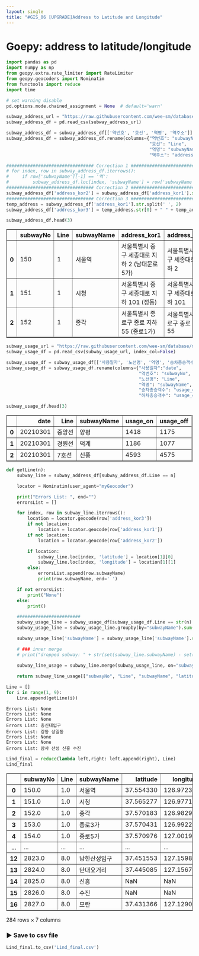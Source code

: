 ```yaml
---
layout: single
title: "#GIS_06 [UPGRADE]Address to Latitude and Longitude"
---
```


# Goepy: address to latitude/longitude


```python
import pandas as pd
import numpy as np
from geopy.extra.rate_limiter import RateLimiter
from geopy.geocoders import Nominatim
from functools import reduce
import time

# set warning disable
pd.options.mode.chained_assignment = None  # default='warn'
```


```python
subway_address_url = "https://raw.githubusercontent.com/wee-sm/database/master/Statistics/Korea_Seoul/20210419_subway/subway/subway_address_origin.csv"
subway_address_df = pd.read_csv(subway_address_url)

subway_address_df = subway_address_df[['역번호', '호선', '역명', '역주소']]
subway_address_df = subway_address_df.rename(columns={"역번호": "subwayNo",
                                                      "호선": "Line",
                                                      "역명": "subwayName",
                                                      "역주소": "address_kor1"})

################################# Correction 1 #################################
# for index, row in subway_address_df.iterrows():
#     if row['subwayName'][-1] == '역':
#         subway_address_df.loc[index, 'subwayName'] = row['subwayName'][:-1]
################################# Correction 2 #################################
subway_address_df['address_kor2'] = subway_address_df['address_kor1'].str.split('(', 1).str[0]
################################# Correction 3 #################################
temp_address = subway_address_df['address_kor1'].str.split(' ', 2)
subway_address_df['address_kor3'] = temp_address.str[0] + " " + temp_address.str[1] + " " + subway_address_df['subwayName'] + '역'

subway_address_df.head(3)
```




<div>
<style scoped>
    .dataframe tbody tr th:only-of-type {
        vertical-align: middle;
    }

    .dataframe tbody tr th {
        vertical-align: top;
    }

    .dataframe thead th {
        text-align: right;
    }
</style>
<table border="1" class="dataframe">
  <thead>
    <tr style="text-align: right;">
      <th></th>
      <th>subwayNo</th>
      <th>Line</th>
      <th>subwayName</th>
      <th>address_kor1</th>
      <th>address_kor2</th>
      <th>address_kor3</th>
    </tr>
  </thead>
  <tbody>
    <tr>
      <th>0</th>
      <td>150</td>
      <td>1</td>
      <td>서울역</td>
      <td>서울특별시 중구 세종대로 지하 2 (남대문로 5가)</td>
      <td>서울특별시 중구 세종대로 지하 2</td>
      <td>서울특별시 중구 서울역역</td>
    </tr>
    <tr>
      <th>1</th>
      <td>151</td>
      <td>1</td>
      <td>시청</td>
      <td>서울특별시 중구 세종대로 지하 101 (정동)</td>
      <td>서울특별시 중구 세종대로 지하 101</td>
      <td>서울특별시 중구 시청역</td>
    </tr>
    <tr>
      <th>2</th>
      <td>152</td>
      <td>1</td>
      <td>종각</td>
      <td>서울특별시 종로구 종로 지하 55 (종로1가)</td>
      <td>서울특별시 종로구 종로 지하 55</td>
      <td>서울특별시 종로구 종각역</td>
    </tr>
  </tbody>
</table>
</div>




```python
subway_usage_url = "https://raw.githubusercontent.com/wee-sm/database/master/Statistics/Korea_Seoul/20210419_subway/subway/usage/CARD_SUBWAY_MONTH_202103.csv"
subway_usage_df = pd.read_csv(subway_usage_url, index_col=False)

subway_usage_df = subway_usage_df[['사용일자', '노선명', '역명', '승차총승객수', '하차총승객수']]
subway_usage_df = subway_usage_df.rename(columns={"사용일자":"date",
                                                  "역번호": "subwayNo",
                                                  "노선명": "Line",
                                                  "역명": "subwayName",
                                                  "승차총승객수": "usage_on",
                                                  "하차총승객수": "usage_off"})

subway_usage_df.head(3)
```




<div>
<style scoped>
    .dataframe tbody tr th:only-of-type {
        vertical-align: middle;
    }

    .dataframe tbody tr th {
        vertical-align: top;
    }

    .dataframe thead th {
        text-align: right;
    }
</style>
<table border="1" class="dataframe">
  <thead>
    <tr style="text-align: right;">
      <th></th>
      <th>date</th>
      <th>Line</th>
      <th>subwayName</th>
      <th>usage_on</th>
      <th>usage_off</th>
    </tr>
  </thead>
  <tbody>
    <tr>
      <th>0</th>
      <td>20210301</td>
      <td>중앙선</td>
      <td>양평</td>
      <td>1418</td>
      <td>1175</td>
    </tr>
    <tr>
      <th>1</th>
      <td>20210301</td>
      <td>경원선</td>
      <td>덕계</td>
      <td>1186</td>
      <td>1077</td>
    </tr>
    <tr>
      <th>2</th>
      <td>20210301</td>
      <td>7호선</td>
      <td>신풍</td>
      <td>4593</td>
      <td>4575</td>
    </tr>
  </tbody>
</table>
</div>




```python
def getLine(n):
    subway_line = subway_address_df[subway_address_df.Line == n]

    locator = Nominatim(user_agent="myGeocoder")

    print("Errors List: ", end="")
    errorsList = []

    for index, row in subway_line.iterrows():
        location = locator.geocode(row['address_kor3'])
        if not location:
            location = locator.geocode(row['address_kor1'])
        if not location:
            location = locator.geocode(row['address_kor2'])

        if location:
            subway_line.loc[index, 'latitude'] = location[1][0]
            subway_line.loc[index, 'longitude'] = location[1][1]
        else:
            errorsList.append(row.subwayName)
            print(row.subwayName, end=' ')

    if not errorsList:
        print("None")
    else:
        print()

    ########################
    subway_usage_line = subway_usage_df[subway_usage_df.Line == str(n) + "호선"]
    subway_usage_line = subway_usage_line.groupby(by="subwayName").sum()[["usage_on", "usage_off"]].reset_index()

    subway_usage_line['subwayName'] = subway_usage_line['subwayName'].str.split('(', 1).str[0]

    # ### inner merge
    # print("dropped subway: " + str(set(subway_line.subwayName) - set(subway_usage_line.subwayName)))

    subway_line_usage = subway_line.merge(subway_usage_line, on="subwayName", how="outer")
    
    return subway_line_usage[["subwayNo", "Line", "subwayName", "latitude", "longitude", "usage_on", "usage_off"]]
```


```python
Line = []
for i in range(1, 9):
    Line.append(getLine(i))
```

    Errors List: None
    Errors List: None
    Errors List: None
    Errors List: 총신대입구 
    Errors List: 강동 상일동 
    Errors List: None
    Errors List: None
    Errors List: 암사 산성 신흥 수진 
    


```python
Lind_final = reduce(lambda left,right: left.append(right), Line)
Lind_final
```




<div>
<style scoped>
    .dataframe tbody tr th:only-of-type {
        vertical-align: middle;
    }

    .dataframe tbody tr th {
        vertical-align: top;
    }

    .dataframe thead th {
        text-align: right;
    }
</style>
<table border="1" class="dataframe">
  <thead>
    <tr style="text-align: right;">
      <th></th>
      <th>subwayNo</th>
      <th>Line</th>
      <th>subwayName</th>
      <th>latitude</th>
      <th>longitude</th>
      <th>usage_on</th>
      <th>usage_off</th>
    </tr>
  </thead>
  <tbody>
    <tr>
      <th>0</th>
      <td>150.0</td>
      <td>1.0</td>
      <td>서울역</td>
      <td>37.554330</td>
      <td>126.972384</td>
      <td>1103795.0</td>
      <td>1037732.0</td>
    </tr>
    <tr>
      <th>1</th>
      <td>151.0</td>
      <td>1.0</td>
      <td>시청</td>
      <td>37.565277</td>
      <td>126.977104</td>
      <td>531441.0</td>
      <td>531883.0</td>
    </tr>
    <tr>
      <th>2</th>
      <td>152.0</td>
      <td>1.0</td>
      <td>종각</td>
      <td>37.570183</td>
      <td>126.982902</td>
      <td>877966.0</td>
      <td>837757.0</td>
    </tr>
    <tr>
      <th>3</th>
      <td>153.0</td>
      <td>1.0</td>
      <td>종로3가</td>
      <td>37.570431</td>
      <td>126.992225</td>
      <td>693427.0</td>
      <td>635888.0</td>
    </tr>
    <tr>
      <th>4</th>
      <td>154.0</td>
      <td>1.0</td>
      <td>종로5가</td>
      <td>37.570976</td>
      <td>127.001918</td>
      <td>604736.0</td>
      <td>601693.0</td>
    </tr>
    <tr>
      <th>...</th>
      <td>...</td>
      <td>...</td>
      <td>...</td>
      <td>...</td>
      <td>...</td>
      <td>...</td>
      <td>...</td>
    </tr>
    <tr>
      <th>12</th>
      <td>2823.0</td>
      <td>8.0</td>
      <td>남한산성입구</td>
      <td>37.451553</td>
      <td>127.159813</td>
      <td>365328.0</td>
      <td>335488.0</td>
    </tr>
    <tr>
      <th>13</th>
      <td>2824.0</td>
      <td>8.0</td>
      <td>단대오거리</td>
      <td>37.445085</td>
      <td>127.156778</td>
      <td>282125.0</td>
      <td>273558.0</td>
    </tr>
    <tr>
      <th>14</th>
      <td>2825.0</td>
      <td>8.0</td>
      <td>신흥</td>
      <td>NaN</td>
      <td>NaN</td>
      <td>124204.0</td>
      <td>131424.0</td>
    </tr>
    <tr>
      <th>15</th>
      <td>2826.0</td>
      <td>8.0</td>
      <td>수진</td>
      <td>NaN</td>
      <td>NaN</td>
      <td>140092.0</td>
      <td>128819.0</td>
    </tr>
    <tr>
      <th>16</th>
      <td>2827.0</td>
      <td>8.0</td>
      <td>모란</td>
      <td>37.431366</td>
      <td>127.129030</td>
      <td>126999.0</td>
      <td>99937.0</td>
    </tr>
  </tbody>
</table>
<p>284 rows × 7 columns</p>
</div>



### ▶ Save to csv file


```python
Lind_final.to_csv('Lind_final.csv')
```


```python

```
